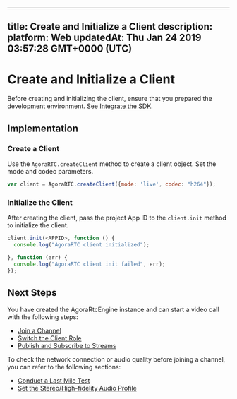 
---
title: Create and Initialize a Client
description: 
platform: Web
updatedAt: Thu Jan 24 2019 03:57:28 GMT+0000 (UTC)
---
# Create and Initialize a Client
Before creating and initializing the client, ensure that you prepared the development environment. See [Integrate the SDK](../../en/Interactive%20Broadcast/web_prepare.md).

## Implementation

### Create a Client
Use the `AgoraRTC.createClient` method to create a client object. Set the mode and codec parameters. 

```javascript
var client = AgoraRTC.createClient({mode: 'live', codec: "h264"});
```

### Initialize the Client
After creating the client, pass the project App ID to the `client.init` method to initialize the client.

```javascript
client.init(<APPID>, function () {
  console.log("AgoraRTC client initialized");

}, function (err) {
  console.log("AgoraRTC client init failed", err);
});
```

## Next Steps
You have created the AgoraRtcEngine instance and can start a video call with the following steps:
* [Join a Channel](../../en/Interactive%20Broadcast/join_live_web.md)
* [Switch the Client Role](../../en/Interactive%20Broadcast/role_web.md)
* [Publish and Subscribe to Streams](../../en/Interactive%20Broadcast/publish_web_live.md)

To check the network connection or audio quality before joining a channel, you can refer to the following sections:

* [Conduct a Last Mile Test](../../en/Interactive%20Broadcast/lastmile_web.md)
* [Set the Stereo/High-fidelity Audio Profile](../../en/Interactive%20Broadcast/audio_profile_web.md)
